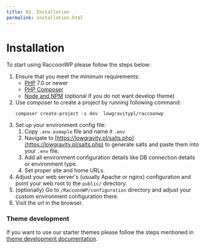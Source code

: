 ```yaml
---
title: 02. Installation
permalink: installation.html
---
```


# Installation
To start using RaccoonWP please follow the steps below:
  1. Ensure that you meet the minimum requirements:
      - [PHP](https://secure.php.net/) 7.0 or newer
      - [PHP Composer](https://getcomposer.org/)
      - [Node and NPM](https://nodejs.org/) (optional if you do not want develop theme)
  1. Use composer to create a project by running following command:
      ```
      composer create-project -s dev  lowgravitypl/raccoonwp
      ```
  1. Set up your environment config file:
      1. Copy `.env.exmaple` file and name it `.env`
      1. Navigate to [https://lowgravity.pl/salts.php](https://lowgravity.pl/salts.php) to generate salts 
      and paste them into your `.env` file.
      1. Add all environment configuration details like DB connection details or environment type.
      1. Set proper site and home URLs.
  1. Adjust your web server's (usually Apache or nginx) configuration 
  and point your web root to the `public/` directory. 
  1. (optionally) Go to `/RaccoonWP/configuration` directory and adjust your custom environment configuration there.
  1. Visit the url in the browser.
  
  ### Theme development
  If you want to use our starter themes please follow the steps mentioned in [theme development documentation](/theme-development).